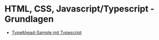 # HTML, CSS, Javascript/Typescript - Grundlagen

- [TypeAhead-Sample mit Typescript](./samples/kostenpunkte/)
